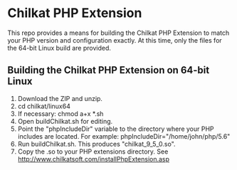 
# Chilkat PHP Extension

This repo provides a means for building the Chilkat PHP Extension to match your PHP version and configuration exactly.  At this time, only the files for the 64-bit Linux build are provided.  


## Building the Chilkat PHP Extension on 64-bit Linux

1. Download the ZIP and unzip.
2. cd chilkat/linux64
3. If necessary: chmod a+x *.sh
4. Open buildChilkat.sh for editing.
5. Point the "phpIncludeDir" variable to the directory where your PHP includes are located.  For example:  phpIncludeDir="/home/john/php/5.6"
6. Run buildChilkat.sh.  This produces "chilkat\_9\_5\_0.so".
7. Copy the .so to your PHP extensions directory.  See [http://www.chilkatsoft.com/installPhpExtension.asp
](http://www.chilkatsoft.com/installPhpExtension.asp)




